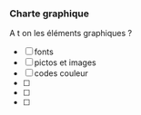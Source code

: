 ### Charte graphique

A t on les éléments graphiques ?
- [ ] fonts
- [ ] pictos et images
- [ ] codes couleur
- [ ] 
- [ ] 
- [ ] 
